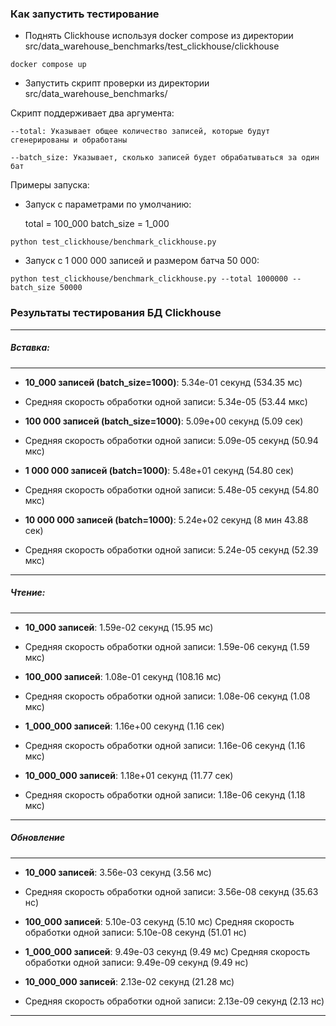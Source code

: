 ### Как запустить тестирование

- Поднять Clickhouse используя docker compose из директории src/data_warehouse_benchmarks/test_clickhouse/clickhouse

```
docker compose up
```
- Запустить скрипт проверки из директории src/data_warehouse_benchmarks/

Скрипт поддерживает два аргумента:

    --total: Указывает общее количество записей, которые будут сгенерированы и обработаны

    --batch_size: Указывает, сколько записей будет обрабатываться за один бат

Примеры запуска:

- Запуск с параметрами по умолчанию:

    total = 100_000
    batch_size = 1_000

```
python test_clickhouse/benchmark_clickhouse.py
```

- Запуск с 1 000 000 записей и размером батча 50 000:

```
python test_clickhouse/benchmark_clickhouse.py --total 1000000 --batch_size 50000
```


### Результаты тестирования БД Clickhouse

___________________________________________________________________________
##### Вставка:
___________________________________________________________________________
- **10_000 записей (batch_size=1000)**: 5.34e-01 секунд (534.35 мс)
- Средняя скорость обработки одной записи: 5.34e-05 (53.44 мкс)

- **100 000 записей (batch_size=1000)**: 5.09e+00 секунд (5.09 сек)
- Средняя скорость обработки одной записи: 5.09e-05 секунд (50.94 мкс)

- **1 000 000 записей (batch=1000)**: 5.48e+01 секунд (54.80 сек)
- Средняя скорость обработки одной записи: 5.48e-05 секунд (54.80 мкс)

- **10 000 000 записей (batch=1000)**: 5.24e+02 секунд (8 мин 43.88 сек)
- Средняя скорость обработки одной записи: 5.24e-05 секунд (52.39 мкс)
------------------------------------------------------
##### Чтение:
___________________________________________________________________________
- **10_000 записей**: 1.59e-02 секунд (15.95 мс)
- Средняя скорость обработки одной записи: 1.59e-06 секунд (1.59 мкс)

- **100_000 записей**: 1.08e-01 секунд (108.16 мс)
- Средняя скорость обработки одной записи: 1.08e-06 секунд (1.08 мкс)

- **1_000_000 записей**: 1.16e+00 секунд (1.16 сек)
- Средняя скорость обработки одной записи: 1.16e-06 секунд (1.16 мкс)

- **10_000_000 записей**: 1.18e+01 секунд (11.77 сек)
- Средняя скорость обработки одной записи: 1.18e-06 секунд (1.18 мкс)
___________________________________________________________________________
##### Обновление
___________________________________________________________________________
- **10_000 записей**: 3.56e-03 секунд (3.56 мс)
- Средняя скорость обработки одной записи: 3.56e-08 секунд (35.63 нс)

- **100_000 записей**: 5.10e-03 секунд (5.10 мс)
Средняя скорость обработки одной записи: 5.10e-08 секунд (51.01 нс)

- **1_000_000 записей**: 9.49e-03 секунд (9.49 мс)
Средняя скорость обработки одной записи: 9.49e-09 секунд (9.49 нс)

- **10_000_000 записей**: 2.13e-02 секунд (21.28 мс)
- Средняя скорость обработки одной записи: 2.13e-09 секунд (2.13 нс)
___________________________________________________________________________